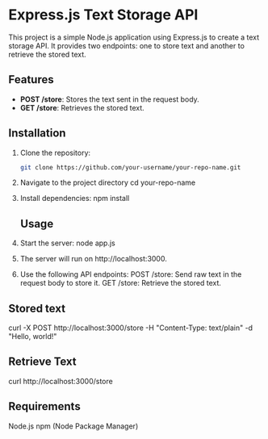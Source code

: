 
# Express.js Text Storage API

This project is a simple Node.js application using Express.js to create a text storage API. It provides two endpoints: one to store text and another to retrieve the stored text.

## Features

- **POST /store**: Stores the text sent in the request body.
- **GET /store**: Retrieves the stored text.

## Installation

1. Clone the repository:
   ```bash
   git clone https://github.com/your-username/your-repo-name.git
   
2. Navigate to the project directory
    cd your-repo-name
3.  Install dependencies:
    npm install

    ## Usage
1. Start the server:
 node app.js
2. The server will run on http://localhost:3000.
3. Use the following API endpoints:
POST /store: Send raw text in the request body to store it.
GET /store: Retrieve the stored text.

## Stored text
curl -X POST http://localhost:3000/store -H "Content-Type: text/plain" -d "Hello, world!"

## Retrieve Text
curl http://localhost:3000/store

## Requirements
Node.js
npm (Node Package Manager)

